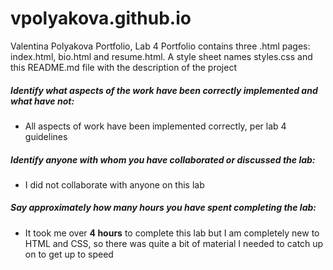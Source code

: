 # vpolyakova.github.io
Valentina Polyakova Portfolio, Lab 4
Portfolio contains three .html pages: index.html, bio.html and resume.html. A style sheet names styles.css and this README.md file with the description of the project

##### *Identify what aspects of the work have been correctly implemented and what have not:*
- All aspects of work have been implemented correctly, per lab 4 guidelines

##### *Identify anyone with whom you have collaborated or discussed the lab:*
- I did not collaborate with anyone on this lab

##### *Say approximately how many hours you have spent completing the lab:*
- It took me over **4 hours** to complete this lab but I am completely new to HTML and CSS, so there was quite a bit of material I needed to catch up on to get up to speed
